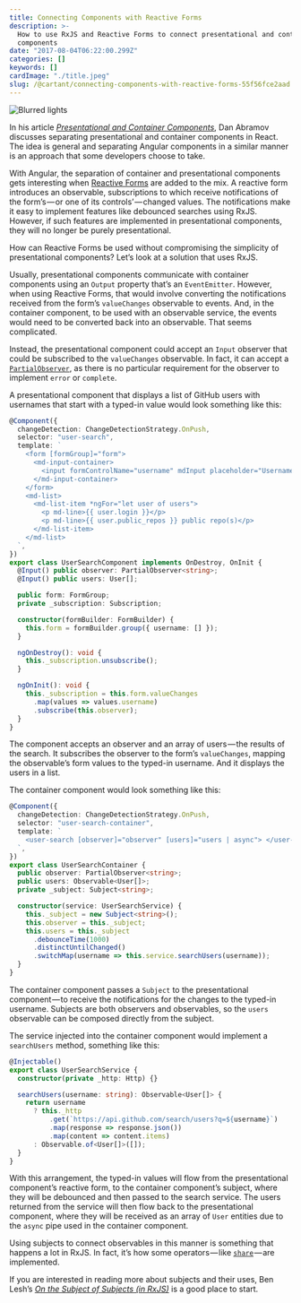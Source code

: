 ```yaml
---
title: Connecting Components with Reactive Forms
description: >-
  How to use RxJS and Reactive Forms to connect presentational and container
  components
date: "2017-08-04T06:22:00.299Z"
categories: []
keywords: []
cardImage: "./title.jpeg"
slug: /@cartant/connecting-components-with-reactive-forms-55f56fce2aad
---
```


![Blurred lights](title.jpeg "Photo by Sebastian Muller on Unsplash")

In his article [_Presentational and Container Components_](https://medium.com/@dan_abramov/smart-and-dumb-components-7ca2f9a7c7d0), Dan Abramov discusses separating presentational and container components in React. The idea is general and separating Angular components in a similar manner is an approach that some developers choose to take.

With Angular, the separation of container and presentational components gets interesting when [Reactive Forms](https://angular.io/guide/reactive-forms) are added to the mix. A reactive form introduces an observable, subscriptions to which receive notifications of the form’s — or one of its controls’ — changed values. The notifications make it easy to implement features like debounced searches using RxJS. However, if such features are implemented in presentational components, they will no longer be purely presentational.

How can Reactive Forms be used without compromising the simplicity of presentational components? Let’s look at a solution that uses RxJS.

Usually, presentational components communicate with container components using an `Output` property that’s an `EventEmitter`. However, when using Reactive Forms, that would involve converting the notifications received from the form’s `valueChanges` observable to events. And, in the container component, to be used with an observable service, the events would need to be converted back into an observable. That seems complicated.

Instead, the presentational component could accept an `Input` observer that could be subscribed to the `valueChanges` observable. In fact, it can accept a [`PartialObserver`](https://github.com/ReactiveX/rxjs/blob/5.4.2/src/Observer.ts#L22), as there is no particular requirement for the observer to implement `error` or `complete`.

A presentational component that displays a list of GitHub users with usernames that start with a typed-in value would look something like this:

```ts
@Component({
  changeDetection: ChangeDetectionStrategy.OnPush,
  selector: "user-search",
  template: `
    <form [formGroup]="form">
      <md-input-container>
        <input formControlName="username" mdInput placeholder="Username" />
      </md-input-container>
    </form>
    <md-list>
      <md-list-item *ngFor="let user of users">
        <p md-line>{{ user.login }}</p>
        <p md-line>{{ user.public_repos }} public repo(s)</p>
      </md-list-item>
    </md-list>
  `,
})
export class UserSearchComponent implements OnDestroy, OnInit {
  @Input() public observer: PartialObserver<string>;
  @Input() public users: User[];

  public form: FormGroup;
  private _subscription: Subscription;

  constructor(formBuilder: FormBuilder) {
    this.form = formBuilder.group({ username: [] });
  }

  ngOnDestroy(): void {
    this._subscription.unsubscribe();
  }

  ngOnInit(): void {
    this._subscription = this.form.valueChanges
      .map(values => values.username)
      .subscribe(this.observer);
  }
}
```

The component accepts an observer and an array of users — the results of the search. It subscribes the observer to the form’s `valueChanges`, mapping the observable’s form values to the typed-in username. And it displays the users in a list.

The container component would look something like this:

```ts
@Component({
  changeDetection: ChangeDetectionStrategy.OnPush,
  selector: "user-search-container",
  template: `
    <user-search [observer]="observer" [users]="users | async"> </user-search>
  `,
})
export class UserSearchContainer {
  public observer: PartialObserver<string>;
  public users: Observable<User[]>;
  private _subject: Subject<string>;

  constructor(service: UserSearchService) {
    this._subject = new Subject<string>();
    this.observer = this._subject;
    this.users = this._subject
      .debounceTime(1000)
      .distinctUntilChanged()
      .switchMap(username => this.service.searchUsers(username));
  }
}
```

The container component passes a `Subject` to the presentational component — to receive the notifications for the changes to the typed-in username. Subjects are both observers and observables, so the `users` observable can be composed directly from the subject.

The service injected into the container component would implement a `searchUsers` method, something like this:

```ts
@Injectable()
export class UserSearchService {
  constructor(private _http: Http) {}

  searchUsers(username: string): Observable<User[]> {
    return username
      ? this._http
          .get(`https://api.github.com/search/users?q=${username}`)
          .map(response => response.json())
          .map(content => content.items)
      : Observable.of<User[]>([]);
  }
}
```

With this arrangement, the typed-in values will flow from the presentational component’s reactive form, to the container component’s subject, where they will be debounced and then passed to the search service. The users returned from the service will then flow back to the presentational component, where they will be received as an array of `User` entities due to the `async` pipe used in the container component.

Using subjects to connect observables in this manner is something that happens a lot in RxJS. In fact, it’s how some operators — like [`share`](http://reactivex.io/rxjs/class/es6/Observable.js~Observable.html#instance-method-share) — are implemented.

If you are interested in reading more about subjects and their uses, Ben Lesh’s [_On the Subject of Subjects (in RxJS)_](https://medium.com/@benlesh/on-the-subject-of-subjects-in-rxjs-2b08b7198b93) is a good place to start.
